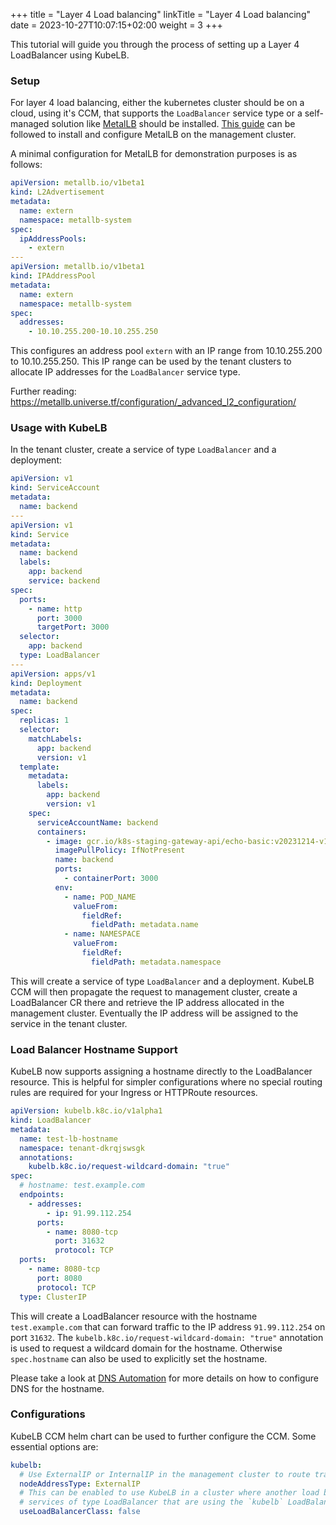 +++
title = "Layer 4 Load balancing"
linkTitle = "Layer 4 Load balancing"
date = 2023-10-27T10:07:15+02:00
weight = 3
+++

This tutorial will guide you through the process of setting up a Layer 4 LoadBalancer using KubeLB.

### Setup

For layer 4 load balancing, either the kubernetes cluster should be on a cloud, using it's CCM, that supports the `LoadBalancer` service type or a self-managed solution like [MetalLB](https://metallb.universe.tf) should be installed. [This guide](https://metallb.universe.tf/installation/#installation-with-helm) can be followed to install and configure MetalLB on the management cluster.

A minimal configuration for MetalLB for demonstration purposes is as follows:

```yaml
apiVersion: metallb.io/v1beta1
kind: L2Advertisement
metadata:
  name: extern
  namespace: metallb-system
spec:
  ipAddressPools:
    - extern
---
apiVersion: metallb.io/v1beta1
kind: IPAddressPool
metadata:
  name: extern
  namespace: metallb-system
spec:
  addresses:
    - 10.10.255.200-10.10.255.250
```

This configures an address pool `extern` with an IP range from 10.10.255.200 to 10.10.255.250. This IP range can be used by the tenant clusters to allocate IP addresses for the `LoadBalancer` service type.

Further reading: <https://metallb.universe.tf/configuration/_advanced_l2_configuration/>

### Usage with KubeLB

In the tenant cluster, create a service of type `LoadBalancer` and a deployment:

```yaml
apiVersion: v1
kind: ServiceAccount
metadata:
  name: backend
---
apiVersion: v1
kind: Service
metadata:
  name: backend
  labels:
    app: backend
    service: backend
spec:
  ports:
    - name: http
      port: 3000
      targetPort: 3000
  selector:
    app: backend
  type: LoadBalancer
---
apiVersion: apps/v1
kind: Deployment
metadata:
  name: backend
spec:
  replicas: 1
  selector:
    matchLabels:
      app: backend
      version: v1
  template:
    metadata:
      labels:
        app: backend
        version: v1
    spec:
      serviceAccountName: backend
      containers:
        - image: gcr.io/k8s-staging-gateway-api/echo-basic:v20231214-v1.0.0-140-gf544a46e
          imagePullPolicy: IfNotPresent
          name: backend
          ports:
            - containerPort: 3000
          env:
            - name: POD_NAME
              valueFrom:
                fieldRef:
                  fieldPath: metadata.name
            - name: NAMESPACE
              valueFrom:
                fieldRef:
                  fieldPath: metadata.namespace
```

This will create a service of type `LoadBalancer` and a deployment. KubeLB CCM will then propagate the request to management cluster, create a LoadBalancer CR there and retrieve the IP address allocated in the management cluster. Eventually the IP address will be assigned to the service in the tenant cluster.

### Load Balancer Hostname Support

KubeLB now supports assigning a hostname directly to the LoadBalancer resource. This is helpful for simpler configurations where no special routing rules are required for your Ingress or HTTPRoute resources.

```yaml
apiVersion: kubelb.k8c.io/v1alpha1
kind: LoadBalancer
metadata:
  name: test-lb-hostname
  namespace: tenant-dkrqjswsgk
  annotations:
    kubelb.k8c.io/request-wildcard-domain: "true"
spec:
  # hostname: test.example.com
  endpoints:
    - addresses:
        - ip: 91.99.112.254
      ports:
        - name: 8080-tcp
          port: 31632
          protocol: TCP
  ports:
    - name: 8080-tcp
      port: 8080
      protocol: TCP
  type: ClusterIP
```

This will create a LoadBalancer resource with the hostname `test.example.com` that can forward traffic to the IP address `91.99.112.254` on port `31632`. The `kubelb.k8c.io/request-wildcard-domain: "true"` annotation is used to request a wildcard domain for the hostname. Otherwise `spec.hostname` can also be used to explicitly set the hostname.

Please take a look at [DNS Automation](../security/dns/#enable-dns-automation) for more details on how to configure DNS for the hostname.

### Configurations

KubeLB CCM helm chart can be used to further configure the CCM. Some essential options are:

```yaml
kubelb:
  # Use ExternalIP or InternalIP in the management cluster to route traffic back to the node ports of the tenant cluster.
  nodeAddressType: ExternalIP
  # This can be enabled to use KubeLB in a cluster where another load balancer provider is already running. When enabled, kubeLB will only manage
  # services of type LoadBalancer that are using the `kubelb` LoadBalancerClass.
  useLoadBalancerClass: false
```